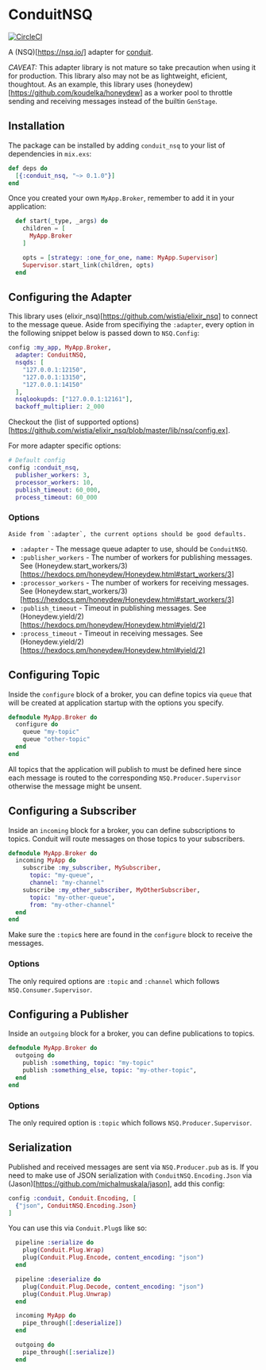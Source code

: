 # ConduitNSQ

[![CircleCI](https://circleci.com/gh/DigixGlobal/conduit_nsq/tree/master.svg?style=svg)](https://circleci.com/gh/DigixGlobal/conduit_nsq/tree/master)

A (NSQ)[https://nsq.io/] adapter for [conduit](https://github.com/conduitframework/conduit).

*CAVEAT:* This adapter library is not mature so take precaution when
using it for production. This library also may not be as lightweight,
eficient, thoughtout. As an example, this library uses
(honeydew)[https://github.com/koudelka/honeydew] as a worker pool to
throttle sending and receiving messages instead of the builtin
`GenStage`.

## Installation

The package can be installed by adding `conduit_nsq` to your list of dependencies in `mix.exs`:

```elixir
def deps do
  [{:conduit_nsq, "~> 0.1.0"}]
end
```

Once you created your own `MyApp.Broker`, remember to add it in your
application:

```elixir
  def start(_type, _args) do
    children = [
      MyApp.Broker
    ]

    opts = [strategy: :one_for_one, name: MyApp.Supervisor]
    Supervisor.start_link(children, opts)
  end
```

## Configuring the Adapter

This library uses (elixir_nsq)[https://github.com/wistia/elixir_nsq] to
connect to the message queue. Aside from specifiying the `:adapter`,
every option in the following snippet below is passed down to `NSQ.Config`:

``` elixir
config :my_app, MyApp.Broker,
  adapter: ConduitNSQ,
  nsqds: [
    "127.0.0.1:12150",
    "127.0.0.1:13150",
    "127.0.0.1:14150"
  ],
  nsqlookupds: ["127.0.0.1:12161"],
  backoff_multiplier: 2_000
```

Checkout the (list of supported options)[https://github.com/wistia/elixir_nsq/blob/master/lib/nsq/config.ex].

For more adapter specific options:

```elixir
# Default config
config :conduit_nsq,
  publisher_workers: 3,
  processor_workers: 10,
  publish_timeout: 60_000,
  process_timeout: 60_000
```

### Options

    Aside from `:adapter`, the current options should be good defaults.

* `:adapter` - The message queue adapter to use, should be `ConduitNSQ`.
* `:publisher_workers` - The number of workers for publishing messages.
  See (Honeydew.start_workers/3)[https://hexdocs.pm/honeydew/Honeydew.html#start_workers/3]
* `:processor_workers` - The number of workers for receiving messages.
  See
  (Honeydew.start_workers/3)[https://hexdocs.pm/honeydew/Honeydew.html#start_workers/3]
* `:publish_timeout` - Timeout in publishing messages. See (Honeydew.yield/2)[https://hexdocs.pm/honeydew/Honeydew.html#yield/2]
* `:process_timeout` - Timeout in receiving messages. See (Honeydew.yield/2)[https://hexdocs.pm/honeydew/Honeydew.html#yield/2]

## Configuring Topic

Inside the `configure` block of a broker, you can define topics via
`queue` that will be created at application startup with the options you specify.

``` elixir
defmodule MyApp.Broker do
  configure do
    queue "my-topic"
    queue "other-topic"
  end
end
```

All topics that the application will publish to must be defined here
since each message is routed to the corresponding
`NSQ.Producer.Supervisor` otherwise the message might be unsent.

## Configuring a Subscriber

Inside an `incoming` block for a broker, you can define subscriptions to
topics. Conduit will route messages on those topics to your subscribers.

``` elixir
defmodule MyApp.Broker do
  incoming MyApp do
    subscribe :my_subscriber, MySubscriber,
      topic: "my-queue",
      channel: "my-channel"
    subscribe :my_other_subscriber, MyOtherSubscriber,
      topic: "my-other-queue",
      from: "my-other-channel"
  end
end
```

Make sure the `:topic`s here are found in the `configure` block to
receive the messages.

### Options

The only required options are `:topic` and `:channel` which follows
`NSQ.Consumer.Supervisor`.

## Configuring a Publisher

Inside an `outgoing` block for a broker, you can define publications to topics.

``` elixir
defmodule MyApp.Broker do
  outgoing do
    publish :something, topic: "my-topic"
    publish :something_else, topic: "my-other-topic",
  end
end
```

### Options

The only required option is `:topic` which follows
`NSQ.Producer.Supervisor`.

## Serialization

Published and received messages are sent via `NSQ.Producer.pub` as is.
If you need to make use of JSON serialization with
`ConduitNSQ.Encoding.Json` via
(Jason)[https://github.com/michalmuskala/jason], add this config:

```elixir
config :conduit, Conduit.Encoding, [
  {"json", ConduitNSQ.Encoding.Json}
]
```

You can use this via `Conduit.Plug`s like so:

```elixir
  pipeline :serialize do
    plug(Conduit.Plug.Wrap)
    plug(Conduit.Plug.Encode, content_encoding: "json")
  end

  pipeline :deserialize do
    plug(Conduit.Plug.Decode, content_encoding: "json")
    plug(Conduit.Plug.Unwrap)
  end

  incoming MyApp do
    pipe_through([:deserialize])
  end

  outgoing do
    pipe_through([:serialize])
  end
```
